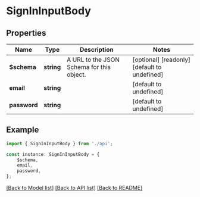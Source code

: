 # SignInInputBody


## Properties

Name | Type | Description | Notes
------------ | ------------- | ------------- | -------------
**$schema** | **string** | A URL to the JSON Schema for this object. | [optional] [readonly] [default to undefined]
**email** | **string** |  | [default to undefined]
**password** | **string** |  | [default to undefined]

## Example

```typescript
import { SignInInputBody } from './api';

const instance: SignInInputBody = {
    $schema,
    email,
    password,
};
```

[[Back to Model list]](../README.md#documentation-for-models) [[Back to API list]](../README.md#documentation-for-api-endpoints) [[Back to README]](../README.md)

